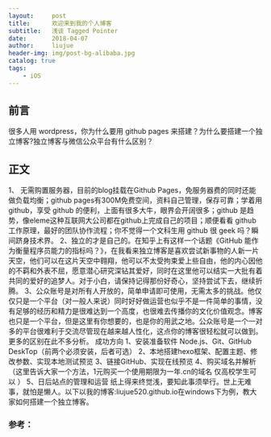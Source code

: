 ```yaml
---
layout:     post
title:      欢迎来到我的个人博客
subtitle:   浅谈 Tagged Pointer
date:       2018-04-07
author:     liujue
header-img: img/post-bg-alibaba.jpg
catalog: true
tags:
    - iOS
---
```



## 前言

很多人用 wordpress，你为什么要用 github pages 来搭建？为什么要搭建一个独立博客?独立博客与微信公众平台有什么区别？

## 正文

1、 无需购置服务器，目前的blog挂载在Github Pages，免服务器费的同时还能做负载均衡；github pages有300M免费空间，资料自己管理，保存可靠；学着用 github，享受 github 的便利，上面有很多大牛，眼界会开阔很多；github 是趋势，像eleme这种互联网大公司都在github上完成自己的项目；顺便看看 github 工作原理，最好的团队协作流程；你不觉得一个文科生用 github 很 geek 吗？瞬间跻身技术界。
2、独立的才是自己的。在知乎上有这样一个话题《GitHub 能作为衡量程序员能力的指标吗？》，在我看来独立博客是喜欢尝试新事物的人新一片天空，他们可以在这片天空中翱翔，他可以不太受拘束爱上些自由，他的内心因他的不羁和外表不屈，愿意潜心研究深钻其爱好，同时在这里他可以结实一大批有着共同的爱好的追梦人。对于小白，请保持记得那份好奇心，坚持尝试下去，继续折腾。
3、公众账号是对所有人开放的，简单申请即可使用，无需太多的挑战。他仅仅只是一个平台（对一般人来说）同时好好做运营也似乎不是一件简单的事情，没有足够的经历和精力是很难达到一个高度，也很难去传播你的文化价值观念。博客也只是一个平台，但是这里有你想要的，也是你的用武之地。公众账号是一个一对多的平台很难利于交流尽管现在越来越人性化，这点你的博客很轻松就可以做到。更多的区别在此不多分析。
成功方向
1、安装准备软件 Node.js、Git、GitHub DeskTop（前两个必须安装，后者可选）
2、本地搭建hexo框架、配置主题、修改参数、实现本地测试预览
3、链接GitHub、实现在线预览
4、购买域名并解析 （这里告诉大家一个方法，1元购买一个使用期限为一年.cn的域名 仅高校学生可以 ）
5、日后站点的管理和运营
纸上得来终觉浅，要知此事须举行。世上无难事，就怕是懒人。以下以我的博客:liujue520.github.io在windows下为例，教大家如何搭建一个独立博客。



### 参考：

